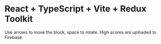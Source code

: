 # React + TypeScript + Vite + Redux Toolkit

Use arrows to move the block, space to rotate. High scores are uploaded to Firebase.
